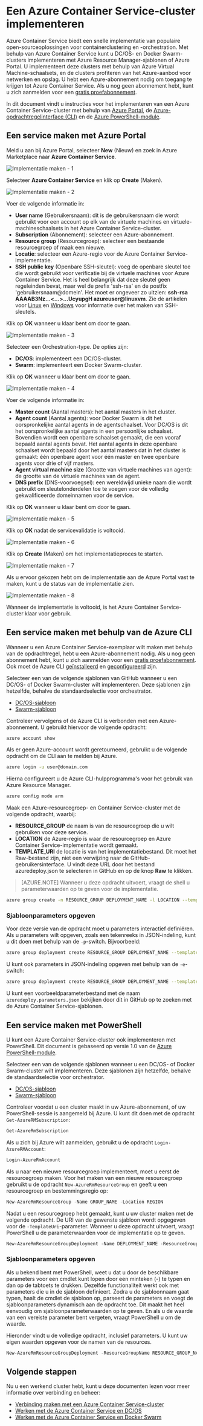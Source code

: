 <properties
   pageTitle="Een Azure Container Service-cluster implementeren | Microsoft Azure"
   description="Een Azure Container Service-cluster implementeren met behulp van de Azure-portal, de Azure CLI of PowerShell."
   services="container-service"
   documentationCenter=""
   authors="rgardler"
   manager="timlt"
   editor=""
   tags="acs, azure-container-service"
   keywords="Docker, Containers, Micro-services, Mesos, Azure"/>

<tags
   ms.service="container-service"
   ms.devlang="na"
   ms.topic="get-started-article"
   ms.tgt_pltfrm="na"
   ms.workload="na"
   ms.date="09/13/2016"
   ms.author="rogardle"/>

# Een Azure Container Service-cluster implementeren

Azure Container Service biedt een snelle implementatie van populaire open-sourceoplossingen voor containerclustering en -orchestration. Met behulp van Azure Container Service kunt u DC/OS- en Docker Swarm-clusters implementeren met Azure Resource Manager-sjablonen of Azure Portal. U implementeert deze clusters met behulp van Azure Virtual Machine-schaalsets, en de clusters profiteren van het Azure-aanbod voor netwerken en opslag. U hebt een Azure-abonnement nodig om toegang te krijgen tot Azure Container Service. Als u nog geen abonnement hebt, kunt u zich aanmelden voor een [gratis proefabonnement](http://azure.microsoft.com/pricing/free-trial/?WT.mc_id=AA4C1C935).

In dit document vindt u instructies voor het implementeren van een Azure Container Service-cluster met behulp van [Azure Portal](#creating-a-service-using-the-azure-portal), de [Azure-opdrachtregelinterface (CLI)](#creating-a-service-using-the-azure-cli) en de [Azure PowerShell-module](#creating-a-service-using-powershell).  

## Een service maken met Azure Portal

Meld u aan bij Azure Portal, selecteer **New** (Nieuw) en zoek in Azure Marketplace naar **Azure Container Service**.

![Implementatie maken - 1](media/acs-portal1.png)  <br />

Selecteer **Azure Container Service** en klik op **Create** (Maken).

![Implementatie maken - 2](media/acs-portal2.png)  <br />

Voer de volgende informatie in:

- **User name** (Gebruikersnaam): dit is de gebruikersnaam die wordt gebruikt voor een account op elk van de virtuele machines en virtuele-machineschaalsets in het Azure Container Service-cluster.
- **Subscription** (Abonnement): selecteer een Azure-abonnement.
- **Resource group** (Resourcegroep): selecteer een bestaande resourcegroep of maak een nieuwe.
- **Locatie**: selecteer een Azure-regio voor de Azure Container Service-implementatie.
- **SSH public key** (Openbare SSH-sleutel): voeg de openbare sleutel toe die wordt gebruikt voor verificatie bij de virtuele machines voor Azure Container Service. Het is heel belangrijk dat deze sleutel geen regeleinden bevat, maar wel de prefix 'ssh-rsa' en de postfix 'gebruikersnaam@domein'. Het moet er ongeveer zo uitzien: **ssh-rsa AAAAB3Nz…<…>…UcyupgH azureuser@linuxvm**. Zie de artikelen voor [Linux]( https://azure.microsoft.com/documentation/articles/virtual-machines-linux-ssh-from-linux/) en [Windows]( https://azure.microsoft.com/documentation/articles/virtual-machines-linux-ssh-from-windows/) voor informatie over het maken van SSH-sleutels.

Klik op **OK** wanneer u klaar bent om door te gaan.

![Implementatie maken - 3](media/acs-portal3.png)  <br />

Selecteer een Orchestration-type. De opties zijn:

- **DC/OS**: implementeert een DC/OS-cluster.
- **Swarm**: implementeert een Docker Swarm-cluster.

Klik op **OK** wanneer u klaar bent om door te gaan.

![Implementatie maken - 4](media/acs-portal4.png)  <br />

Voer de volgende informatie in:

- **Master count** (Aantal masters): het aantal masters in het cluster.
- **Agent count** (Aantal agents): voor Docker Swarm is dit het oorspronkelijke aantal agents in de agentschaalset. Voor DC/OS is dit het oorspronkelijke aantal agents in een persoonlijke schaalset. Bovendien wordt een openbare schaalset gemaakt, die een vooraf bepaald aantal agents bevat. Het aantal agents in deze openbare schaalset wordt bepaald door het aantal masters dat in het cluster is gemaakt: één openbare agent voor één master en twee openbare agents voor drie of vijf masters.
- **Agent virtual machine size** (Grootte van virtuele machines van agent): de grootte van de virtuele machines van de agent.
- **DNS prefix** (DNS-voorvoegsel): een wereldwijd unieke naam die wordt gebruikt om sleutelonderdelen toe te voegen voor de volledig gekwalificeerde domeinnamen voor de service.

Klik op **OK** wanneer u klaar bent om door te gaan.

![Implementatie maken - 5](media/acs-portal5.png)  <br />

Klik op **OK** nadat de servicevalidatie is voltooid.

![Implementatie maken - 6](media/acs-portal6.png)  <br />

Klik op **Create** (Maken) om het implementatieproces te starten.

![Implementatie maken - 7](media/acs-portal7.png)  <br />

Als u ervoor gekozen hebt om de implementatie aan de Azure Portal vast te maken, kunt u de status van de implementatie zien.

![Implementatie maken - 8](media/acs-portal8.png)  <br />

Wanneer de implementatie is voltooid, is het Azure Container Service-cluster klaar voor gebruik.

## Een service maken met behulp van de Azure CLI

Wanneer u een Azure Container Service-exemplaar wilt maken met behulp van de opdrachtregel, hebt u een Azure-abonnement nodig. Als u nog geen abonnement hebt, kunt u zich aanmelden voor een [gratis proefabonnement](http://azure.microsoft.com/pricing/free-trial/?WT.mc_id=AA4C1C935). Ook moet de Azure CLI [geïnstalleerd](../xplat-cli-install.md) en [geconfigureerd](../xplat-cli-connect.md) zijn.

Selecteer een van de volgende sjablonen van GitHub wanneer u een DC/OS- of Docker Swarm-cluster wilt implementeren. Deze sjablonen zijn hetzelfde, behalve de standaardselectie voor orchestrator.

* [DC/OS-sjabloon](https://github.com/Azure/azure-quickstart-templates/tree/master/101-acs-mesos)
* [Swarm-sjabloon](https://github.com/Azure/azure-quickstart-templates/tree/master/101-acs-swarm)

Controleer vervolgens of de Azure CLI is verbonden met een Azure-abonnement. U gebruikt hiervoor de volgende opdracht:

```bash
azure account show
```
Als er geen Azure-account wordt geretourneerd, gebruikt u de volgende opdracht om de CLI aan te melden bij Azure.

```bash
azure login -u user@domain.com
```

Hierna configureert u de Azure CLI-hulpprogramma's voor het gebruik van Azure Resource Manager.

```bash
azure config mode arm
```

Maak een Azure-resourcegroep- en Container Service-cluster met de volgende opdracht, waarbij:

- **RESOURCE_GROUP** de naam is van de resourcegroep die u wilt gebruiken voor deze service.
- **LOCATION** de Azure-regio is waar de resourcegroep en Azure Container Service-implementatie wordt gemaakt.
- **TEMPLATE_URI** de locatie is van het implementatiebestand. Dit moet het Raw-bestand zijn, niet een verwijzing naar de GitHub-gebruikersinterface. U vindt deze URL door het bestand azuredeploy.json te selecteren in GitHub en op de knop **Raw** te klikken.

> [AZURE.NOTE] Wanneer u deze opdracht uitvoert, vraagt de shell u parameterwaarden op te geven voor de implementatie.

```bash
azure group create -n RESOURCE_GROUP DEPLOYMENT_NAME -l LOCATION --template-uri TEMPLATE_URI
```

### Sjabloonparameters opgeven

Voor deze versie van de opdracht moet u parameters interactief definiëren. Als u parameters wilt opgeven, zoals een tekenreeks in JSON-indeling, kunt u dit doen met behulp van de `-p`-switch. Bijvoorbeeld:

 ```bash
azure group deployment create RESOURCE_GROUP DEPLOYMENT_NAME --template-uri TEMPLATE_URI -p '{ "param1": "value1" … }'
```

U kunt ook parameters in JSON-indeling opgeven met behulp van de `-e`-switch:

```bash
azure group deployment create RESOURCE_GROUP DEPLOYMENT_NAME --template-uri TEMPLATE_URI -e PATH/FILE.JSON
```

U kunt een voorbeeldparameterbestand met de naam `azuredeploy.parameters.json` bekijken door dit in GitHub op te zoeken met de Azure Container Service-sjablonen.

## Een service maken met PowerShell

U kunt een Azure Container Service-cluster ook implementeren met PowerShell. Dit document is gebaseerd op versie 1.0 van de [Azure PowerShell-module](https://azure.microsoft.com/blog/azps-1-0/).

Selecteer een van de volgende sjablonen wanneer u een DC/OS- of Docker Swarm-cluster wilt implementeren. Deze sjablonen zijn hetzelfde, behalve de standaardselectie voor orchestrator.

* [DC/OS-sjabloon](https://github.com/Azure/azure-quickstart-templates/tree/master/101-acs-mesos)
* [Swarm-sjabloon](https://github.com/Azure/azure-quickstart-templates/tree/master/101-acs-swarm)

Controleer voordat u een cluster maakt in uw Azure-abonnement, of uw PowerShell-sessie is aangemeld bij Azure. U kunt dit doen met de opdracht `Get-AzureRMSubscription`:

```powershell
Get-AzureRmSubscription
```

Als u zich bij Azure wilt aanmelden, gebruikt u de opdracht `Login-AzureRMAccount`:

```powershell
Login-AzureRmAccount
```

Als u naar een nieuwe resourcegroep implementeert, moet u eerst de resourcegroep maken. Voor het maken van een nieuwe resourcegroep gebruikt u de opdracht `New-AzureRmResourceGroup` en geeft u een resourcegroep en bestemmingsregio op:

```powershell
New-AzureRmResourceGroup -Name GROUP_NAME -Location REGION
```

Nadat u een resourcegroep hebt gemaakt, kunt u uw cluster maken met de volgende opdracht. De URI van de gewenste sjabloon wordt opgegeven voor de `-TemplateUri`-parameter. Wanneer u deze opdracht uitvoert, vraagt PowerShell u de parameterwaarden voor de implementatie op te geven.

```powershell
New-AzureRmResourceGroupDeployment -Name DEPLOYMENT_NAME -ResourceGroupName RESOURCE_GROUP_NAME -TemplateUri TEMPLATE_URI
```

### Sjabloonparameters opgeven

Als u bekend bent met PowerShell, weet u dat u door de beschikbare parameters voor een cmdlet kunt lopen door een minteken (-) te typen en dan op de tabtoets te drukken. Dezelfde functionaliteit werkt ook met parameters die u in de sjabloon definieert. Zodra u de sjabloonnaam gaat typen, haalt de cmdlet de sjabloon op, parseert de parameters en voegt de sjabloonparameters dynamisch aan de opdracht toe. Dit maakt het heel eenvoudig om sjabloonparameterwaarden op te geven. En als u de waarde van een vereiste parameter bent vergeten, vraagt PowerShell u om de waarde.

Hieronder vindt u de volledige opdracht, inclusief parameters. U kunt uw eigen waarden opgeven voor de namen van de resources.

```powershell
New-AzureRmResourceGroupDeployment -ResourceGroupName RESOURCE_GROUP_NAME-TemplateURI TEMPLATE_URI -adminuser value1 -adminpassword value2 ....
```

## Volgende stappen

Nu u een werkend cluster hebt, kunt u deze documenten lezen voor meer informatie over verbinding en beheer:

- [Verbinding maken met een Azure Container Service-cluster](container-service-connect.md)
- [Werken met de Azure Container Service en DC/OS](container-service-mesos-marathon-rest.md)
- [Werken met de Azure Container Service en Docker Swarm](container-service-docker-swarm.md)



<!--HONumber=sep16_HO2-->


